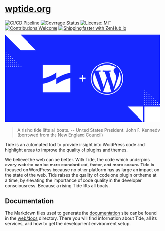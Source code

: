 # [wptide.org](https://wptide.org)

[![CI/CD Pipeline](https://github.com/wptide/wptide.org/workflows/CI/CD%20Pipeline/badge.svg?branch=develop)](https://github.com/wptide/wptide.org/actions?query=workflow%3A%22CI%2FCD+Pipeline%22)
[![Coverage Status](https://coveralls.io/repos/github/wptide/wptide.org/badge.svg?branch=develop)](https://coveralls.io/github/wptide/wptide.org?branch=develop)
[![License: MIT](https://img.shields.io/badge/License-MIT-blue.svg)](LICENSE) 
[![Contributions Welcome](https://img.shields.io/badge/contributions-welcome-brightgreen.svg?style=flat)](web/docs/contributing/README.md) 
[![Shipping faster with ZenHub.io](https://img.shields.io/badge/Shipping_faster_with-ZenHub.io-6567bd.svg?style=flat)](https://www.zenhub.com/)

![](web/.vuepress/public/assets/img/tide-wp.png)

> A rising tide lifts all boats. -- United States President, John F. Kennedy (borrowed from the New England Council)

Tide is an automated tool to provide insight into WordPress code and highlight areas to improve the quality of plugins and themes.

We believe the web can be better. With Tide, the code which underpins every website can be more standardized, faster, and more secure. Tide is focused on WordPress because no other platform has as large an impact on the state of the web. Tide raises the quality of code one plugin or theme at a time, by elevating the importance of code quality in the developer consciousness. Because a rising Tide lifts all boats.

## Documentation

The Markdown files used to generate the [documentation](https://wptide.org) site can be found in the [web/docs](web/docs) directory. There you will find information about Tide, all its services, and how to get the development environment setup.
